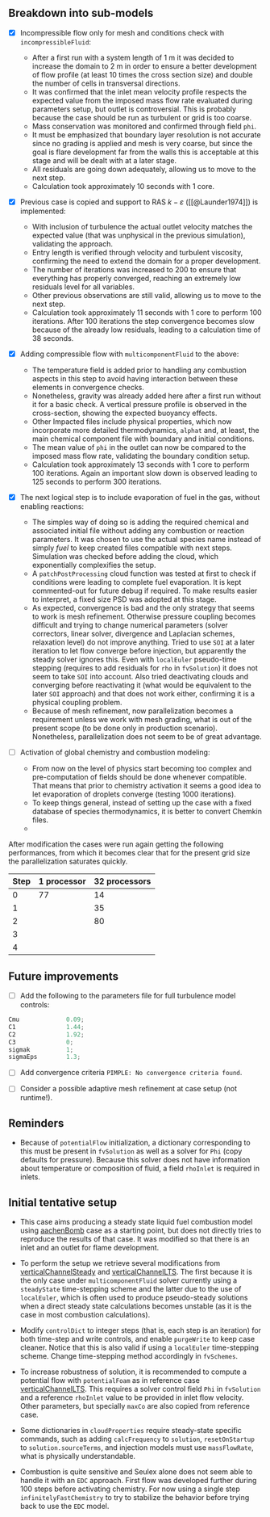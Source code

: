 ## Breakdown into sub-models

- [x] Incompressible flow only for mesh and conditions check with `incompressibleFluid`:
	- After a first run with a system length of 1 m it was decided to increase the domain to 2 m in order to ensure a better development of flow profile (at least 10 times the cross section size) and double the number of cells in transversal directions.
	- It was confirmed that the inlet mean velocity profile respects the expected value from the imposed mass flow rate evaluated during parameters setup, but outlet is controversial. This is probably because the case should be run as turbulent or grid is too coarse.
	- Mass conservation was monitored and confirmed through field `phi`.
	- It must be emphasized that boundary layer resolution is not accurate since no grading is applied and mesh is very coarse, but since the goal is flare development far from the walls this is acceptable at this stage and will be dealt with at a later stage.
	- All residuals are going down adequately, allowing us to move to the next step. 
	- Calculation took approximately 10 seconds with 1 core.

- [x] Previous case is copied and support to RAS $k-\varepsilon$ ([[@Launder1974]]) is implemented:
	- With inclusion of turbulence the actual outlet velocity matches the expected value (that was unphysical in the previous simulation), validating the approach.
	- Entry length is verified through velocity and turbulent viscosity, confirming the need to extend the domain for a proper development.
	- The number of iterations was increased to 200 to ensure that everything has properly converged, reaching an extremely low residuals level for all variables.
	- Other previous observations are still valid, allowing us to move to the next step.
	- Calculation took approximately 11 seconds with 1 core to perform 100 iterations. After 100 iterations the step convergence becomes slow because of the already low residuals, leading to a calculation time of 38 seconds.

- [x] Adding compressible flow with `multicomponentFluid` to the above:
	- The temperature field is added prior to handling any combustion aspects in this step to avoid having interaction between these elements in convergence checks. 
	- Nonetheless, gravity was already added here after a first run without it for a basic check. A vertical pressure profile is observed in the cross-section, showing the expected buoyancy effects.
	- Other Impacted files include physical properties, which now incorporate more detailed thermodynamics, `alphat` and, at least, the main chemical component file with boundary and initial conditions. 
	- The mean value of `phi` in the outlet can now be compared to the imposed mass flow rate, validating the boundary condition setup.
	- Calculation took approximately 13 seconds with 1 core to perform 100 iterations. Again an important slow down is observed leading to 125 seconds to perform 300 iterations.

- [x] The next logical step is to include evaporation of fuel in the gas, without enabling reactions:
	- The simples way of doing so is adding the required chemical and associated initial file without adding any combustion or reaction parameters. It was chosen to use the actual species name instead of simply *fuel* to keep created files compatible with next steps. Simulation was checked before adding the cloud, which exponentially complexifies the setup.
	- A `patchPostProcessing` cloud function was tested at first to check if conditions were leading to complete fuel evaporation. It is kept commented-out for future debug if required. To make results easier to interpret, a fixed size PSD was adopted at this stage.
	- As expected, convergence is bad and the only strategy that seems to work is mesh refinement. Otherwise pressure coupling becomes difficult and trying to change numerical parameters (solver correctors, linear solver, divergence and Laplacian schemes, relaxation level) do not improve anything. Tried to use `SOI` at a later iteration to let flow converge before injection, but apparently the steady solver ignores this. Even with `localEuler` pseudo-time stepping (requires to add residuals for `rho` in `fvSolution`) it does not seem to take `SOI` into account.  Also tried deactivating clouds and converging before reactivating it (what would be equivalent to the later `SOI` approach) and that does not work either, confirming it is a physical coupling problem.
	- Because of mesh refinement, now parallelization becomes a requirement unless we work with mesh grading, what is out of the present scope (to be done only in production scenario). Nonetheless, parallelization does not seem to be of great advantage.

- [ ] Activation of global chemistry and combustion modeling:
	- From now on the level of physics start becoming too complex and pre-computation of fields should be done whenever compatible. That means that prior to chemistry activation it seems a good idea to let evaporation of droplets converge (testing 1000 iterations).
	- To keep things general, instead of setting up the case with a fixed database of species thermodynamics, it is better to convert Chemkin files.
	- 

After modification the cases were run again getting the following performances, from which it becomes clear that for the present grid size the parallelization saturates quickly.

| Step | 1 processor | 32 processors |
| ---- | ----------- | ------------- |
| 0    | 77          | 14            |
| 1    |             | 35            |
| 2    |             | 80            |
| 3    |             |               |
| 4    |             |               |
## Future improvements

- [ ] Add the following to the parameters file for full turbulence model controls:
```C
Cmu             0.09;
C1              1.44;
C2              1.92;
C3              0;
sigmak          1;
sigmaEps        1.3;
```

- [ ] Add convergence criteria `PIMPLE: No convergence criteria found`.

- [ ] Consider a possible adaptive mesh refinement at case setup (not runtime!).
## Reminders

- Because of `potentialFlow` initialization, a dictionary corresponding to this must be present in `fvSolution` as well as a solver for `Phi` (copy defaults for pressure). Because this solver does not have information about temperature or composition of fluid, a field `rhoInlet` is required in inlets.

## Initial tentative setup

- This case aims producing a steady state liquid fuel combustion model using [aachenBomb](https://github.com/OpenFOAM/OpenFOAM-11/tree/master/tutorials/multicomponentFluid/aachenBomb) case as a starting point, but does not directly tries to reproduce the results of that case. It was modified so that there is an inlet and an outlet for flame development.

- To perform the setup we retrieve several modifications from [verticalChannelSteady](https://github.com/OpenFOAM/OpenFOAM-11/tree/master/tutorials/multicomponentFluid/verticalChannelSteady) and [verticalChannelLTS](https://github.com/OpenFOAM/OpenFOAM-11/tree/master/tutorials/multicomponentFluid/verticalChannelLTS). The first because it is the only case under `multicomponentFluid` solver currently using a `steadyState` time-stepping scheme and the latter due to the use of `localEuler`, which is often used to produce pseudo-steady solutions when a direct steady state calculations becomes unstable (as it is the case in most combustion calculations).

- Modify `controlDict` to integer steps (that is, each step is an iteration) for both time-step and write controls, and enable `purgeWrite` to keep case cleaner. Notice that this is also valid if using a `localEuler` time-stepping scheme.  Change time-stepping method accordingly in `fvSchemes`.

- To increase robustness of solution, it is recommended to compute a potential flow with `potentialFoam` as in reference case [verticalChannelLTS](https://github.com/OpenFOAM/OpenFOAM-11/tree/master/tutorials/multicomponentFluid/verticalChannelLTS). This requires a solver control field `Phi` in `fvSolution` and a  reference `rhoInlet` value to be provided in inlet flow velocity. Other parameters, but specially `maxCo` are also copied from reference case.

- Some dictionaries in `cloudProperties` require steady-state specific commands, such as adding `calcFrequency` to `solution`,  `resetOnStartup` to `solution.sourceTerms`, and injection models must use `massFlowRate`, what is physically understandable.

- Combustion is quite sensitive and Seulex alone does not seem able to handle it with an `EDC` approach. First flow was developed further during 100 steps before activating chemistry. For now using a single step `infinitelyFastChemistry` to try to stabilize the behavior before trying back to use the `EDC` model.
